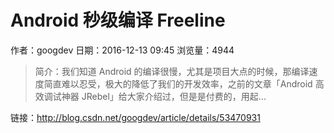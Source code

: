 # Android 秒级编译 Freeline
作者：googdev
日期：2016-12-13 09:45
浏览量：4944
> 简介：我们知道 Android 的编译很慢，尤其是项目大点的时候，那编译速度简直难以忍受，极大的降低了我们的开发效率，之前的文章「Android 高效调试神器 JRebel」给大家介绍过，但是是付费的，用起...

 链接：http://blog.csdn.net/googdev/article/details/53470931
